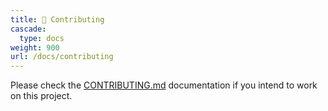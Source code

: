 ```yaml
---
title: 🤝 Contributing
cascade:
  type: docs
weight: 900
url: /docs/contributing
---
```


Please check the [CONTRIBUTING.md][contributing] documentation if you intend to work on this project.

[contributing]: [CONTRIBUTING.md](https://github.com/jcaillon/valet/blob/main/CONTRIBUTING.md)
